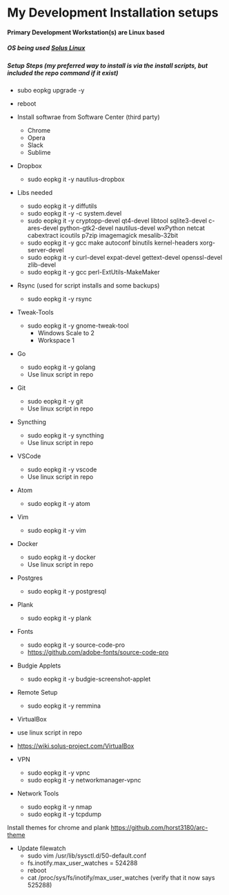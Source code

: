 # My Development Installation setups

#### Primary Development Workstation(s) are Linux based
##### OS being used [Solus Linux](https://solus-project.com/)

##### Setup Steps (my preferred way to install is via the install scripts, but included the repo command if it exist)

* subo eopkg upgrade -y
* reboot

* Install softwrae from Software Center (third party)
  * Chrome 
  * Opera 
  * Slack
  * Sublime

* Dropbox
  * sudo eopkg it -y nautilus-dropbox
  
* Libs needed
  * sudo eopkg it -y diffutils
  * sudo eopkg it -y -c system.devel 
  * sudo eopkg it -y cryptopp-devel qt4-devel libtool sqlite3-devel c-ares-devel python-gtk2-devel nautilus-devel wxPython netcat cabextract icoutils p7zip imagemagick mesalib-32bit
  * sudo eopkg it -y gcc make autoconf binutils kernel-headers xorg-server-devel
  * sudo eopkg it -y curl-devel expat-devel gettext-devel openssl-devel zlib-devel
  * sudo eopkg it -y gcc perl-ExtUtils-MakeMaker
  
* Rsync (used for script installs and some backups)
  * sudo eopkg it -y rsync
  
* Tweak-Tools
  * sudo eopkg it -y gnome-tweak-tool
    * Windows Scale to 2
    * Workspace 1
* Go
  * sudo eopkg it -y golang
  * Use linux script in repo
  
* Git
  * sudo eopkg it -y git
  * Use linux script in repo
  
* Syncthing
  * sudo eopkg it -y syncthing
  * Use linux script in repo
  

* VSCode
  * sudo eopkg it -y vscode
  * Use linux script in repo

* Atom
  * sudo eopkg it -y atom

* Vim
  * sudo eopkg it -y vim

* Docker
  * sudo eopkg it -y docker
  * Use linux script in repo
  
* Postgres
  * sudo eopkg it -y postgresql
  
* Plank
  * sudo eopkg it -y plank

* Fonts
  * sudo eopkg it -y source-code-pro
  * https://github.com/adobe-fonts/source-code-pro
  
* Budgie Applets
  * sudo eopkg it -y budgie-screenshot-applet
  
* Remote Setup
  * sudo eopkg it -y remmina

* VirtualBox
* use linux script in repo
* https://wiki.solus-project.com/VirtualBox

* VPN
  *  sudo eopkg it -y vpnc
  *  sudo eopkg it -y networkmanager-vpnc

* Network Tools
  *   sudo eopkg it -y nmap
  *   sudo eopkg it -y tcpdump

Install themes for chrome and plank
https://github.com/horst3180/arc-theme

* Update filewatch
  * sudo vim /usr/lib/sysctl.d/50-default.conf
  * fs.inotify.max_user_watches = 524288 
  * reboot
  * cat /proc/sys/fs/inotify/max_user_watches (verify that it now says 525288)
